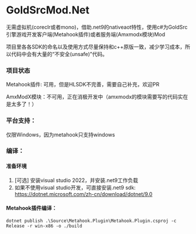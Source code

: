 # GoldSrcMod.Net

无需虚拟机(coreclr或者mono)，借助.net9的nativeaot特性，使用c#为GoldSrc引擎游戏开发客户端(Metahook插件)或者服务端(Amxmodx模块)Mod

项目里各各SDK的命名以及使用方式尽量保持和c++原版一致，减少学习成本，所以代码中会有大量的“不安全(unsafe)”代码。

### 项目状态
Metahook插件: 可用，但是HLSDK不完善，需要自己补充，欢迎PR

AmxModX模块：不可用，正在消极开发中（amxmodx的模块需要写的代码实在是太多了！）

### 平台支持：
仅限Windows，因为metahook只支持windows

### 编译：
#### 准备环境
1. [可选] 安装visual studio 2022，并安装.net9工作负载
2. 如果不使用visual studio开发，可直接安装.net9 sdk: https://dotnet.microsoft.com/zh-cn/download/dotnet/9.0

#### Metahook插件编译：

```shell
dotnet publish .\Source\Metahook.Plugin\Metahook.Plugin.csproj -c Release -r win-x86 -o ./build
```
